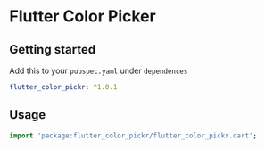 # Flutter Color Picker

## Getting started

Add this to your `pubspec.yaml` under `dependences`

```yaml
flutter_color_pickr: ^1.0.1
```

## Usage

```dart
import 'package:flutter_color_pickr/flutter_color_pickr.dart';
```
